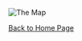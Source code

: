 ![The Map](https://lh6.googleusercontent.com/dJQ6DN4b9WfEshRSzBquKFUrjfeZASba10p48-1LnnYQ97eCJuITAqL-WBn-sNrF_Kgpji0e7BQ2wGm3L7vcVUHe0dgQTAfWNSTSUsge8fKgcXW3NIDMSpIb7EH6uGI_iEI72Cxk)

[Back to Home Page](https://xink11.github.io/Go-Goat-Petting-Zoo)
